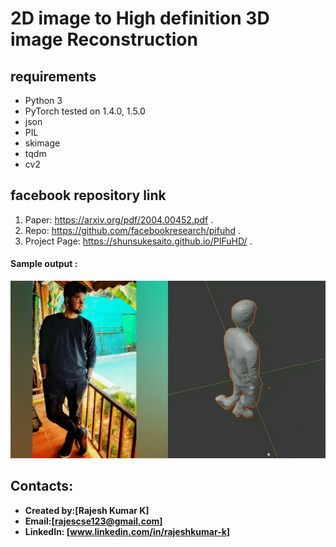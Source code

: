 # 2D image to High definition 3D image Reconstruction

## requirements
* Python 3
* PyTorch tested on 1.4.0, 1.5.0
* json
* PIL
* skimage
* tqdm
* cv2

## facebook repository link

1. Paper: https://arxiv.org/pdf/2004.00452.pdf .
2. Repo: https://github.com/facebookresearch/pifuhd .
3. Project Page: https://shunsukesaito.github.io/PIFuHD/ .

#### Sample output :
![Rajesh)3D_mesh](https://github.com/Rajeshkumark26/3D_reconstruction-model/blob/main/3D-mesh.gif)


## Contacts:
* **Created by:[Rajesh Kumar K]**
* **Email:[rajescse123@gmail.com]**
* **LinkedIn: [www.linkedin.com/in/rajeshkumar-k]**
